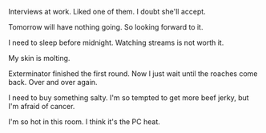 Interviews at work. Liked one of them. I doubt she'll accept.

Tomorrow will have nothing going. So looking forward to it.

I need to sleep before midnight. Watching streams is not worth it.

My skin is molting.

Exterminator finished the first round. Now I just wait until the roaches come back. Over and over again.

I need to buy something salty. I'm so tempted to get more beef jerky, but I'm afraid of cancer.

I'm so hot in this room. I think it's the PC heat.
